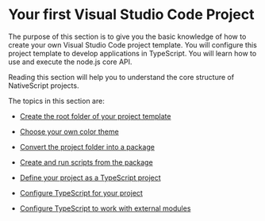 # Your first Visual Studio Code Project

The purpose of this section is to give you the basic knowledge of how to create your own Visual Studio Code project template. You will configure this project template to develop applications in TypeScript. You will learn how to use and execute the node.js core API.

Reading this section will help you to understand the core structure of NativeScript projects.

The topics in this section are:

* [Create the root folder of your project template](/create-the-root-folder-of-your-project-template.md)

* [Choose your own color theme](/choose-your-own-color-theme.md)

* [Convert the project folder into a package](/convert-the-project-folder-into-a-package.md)

* [Create and run scripts from the package](/create-and-run-scripts-from-the-package.md)

* [Define your project as a TypeScript project](/define-your-project-as-a-typescript-project.md)

* [Configure TypeScript for your project](/configure-typescript-for-your-project.md)

* [Configure TypeScript to work with external modules](/configure-typescript-to-work-with-external-modules.md)



